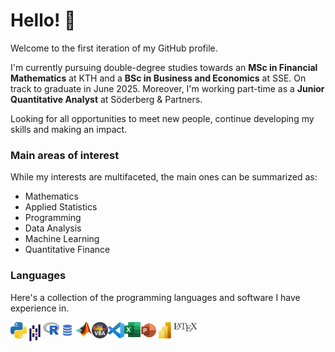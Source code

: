 # Hello! 💫

Welcome to the first iteration of my GitHub profile. 

I'm currently pursuing double-degree studies towards an **MSc in Financial Mathematics** at KTH and a **BSc in Business and Economics** at SSE. On track to graduate in June 2025. Moreover, I'm working part-time as a **Junior Quantitative Analyst** at Söderberg & Partners. 

Looking for all opportunities to meet new people, continue developing my skills and making an impact.

### Main areas of interest
While my interests are multifaceted, the main ones can be summarized as: 

* Mathematics
* Applied Statistics
* Programming
* Data Analysis
* Machine Learning
* Quantitative Finance


### Languages
Here's a collection of the programming languages and software I have experience in.

[<img align="left" alt="Python" width="26px" src="https://github.com/hbrnld/hbrnld/blob/main/images/pythonicon.png" />]()
[<img align="left" alt="Pandas" width="26px" src="https://github.com/hbrnld/hbrnld/blob/main/images/pandasicon.png" />]()
[<img align="left" alt="R" width="26px" src="https://github.com/hbrnld/hbrnld/blob/main/images/Ricon.png" />]()
[<img align="left" alt="SQL" width="26px" src="https://github.com/hbrnld/hbrnld/blob/main/images/SQLicon.png" />]()
[<img align="left" alt="MATLAB" width="26px" src="https://github.com/hbrnld/hbrnld/blob/main/images/matlabicon.png" />]()
[<img align="left" alt="VBA" width="26px" src="https://github.com/hbrnld/hbrnld/blob/main/images/vbaicon.png" />]()
[<img align="left" alt="VSCode" width="26px" src="https://github.com/hbrnld/hbrnld/blob/main/images/vscodeicon.png" />]()
[<img align="left" alt="Excel" width="26px" src="https://github.com/hbrnld/hbrnld/blob/main/images/excelicon.png" />]()
[<img align="left" alt="PowerPoint" width="26px" src="https://github.com/hbrnld/hbrnld/blob/main/images/powerpointicon.png" />]()
[<img align="left" alt="PowerBI" width="26px" src="https://github.com/hbrnld/hbrnld/blob/main/images/powerbicon.png" />]()
[<img align="left" alt="LaTeX" width="40px" src="https://github.com/hbrnld/hbrnld/blob/main/images/latexicon.png" />]()


<!--
This is a comment
-->
